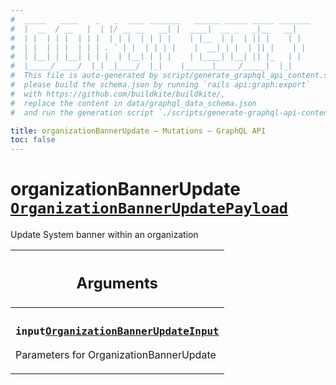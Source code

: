 ```yaml
---
#  _____   ____    _   _  ____ _______   ______ _____ _____ _______
#  |  __  / __   |  | |/ __ __   __| |  ____|  __ _   _|__   __|
#  | |  | | |  | | |  | | |  | | | |    | |__  | |  | || |    | |
#  | |  | | |  | | | . ` | |  | | | |    |  __| | |  | || |    | |
#  | |__| | |__| | | |  | |__| | | |    | |____| |__| || |_   | |
#  |_____/ ____/  |_| _|____/  |_|    |______|_____/_____|  |_|
#  This file is auto-generated by script/generate_graphql_api_content.sh,
#  please build the schema.json by running `rails api:graph:export`
#  with https://github.com/buildkite/buildkite/,
#  replace the content in data/graphql_data_schema.json
#  and run the generation script `./scripts/generate-graphql-api-content.sh`.

title: organizationBannerUpdate – Mutations – GraphQL API
toc: false
---
```

<!-- vale off -->
<h1 class="has-pills" data-algolia-exclude>
  organizationBannerUpdate
  <a href="/docs/apis/graphql/schemas/object/organizationbannerupdatepayload" class="pill pill--object pill--normal-case pill--large" title="Go to OBJECT OrganizationBannerUpdatePayload"><code>OrganizationBannerUpdatePayload</code></a>

</h1>
<!-- vale on -->


Update System banner within an organization

<table class="responsive-table responsive-table--single-column-rows">
  <thead>
    <th>
      <h2 data-algolia-exclude>Arguments</h2>
    </th>
  </thead>
  <tbody>
    <tr><td><h3 class="is-small has-pills"><code>input</code><a href="/docs/apis/graphql/schemas/input_object/organizationbannerupdateinput" class="pill pill--input_object pill--normal-case pill--medium" title="Go to INPUT_OBJECT OrganizationBannerUpdateInput"><code>OrganizationBannerUpdateInput</code></a></h3><p>Parameters for OrganizationBannerUpdate</p></td></tr>
  </tbody>
</table>
